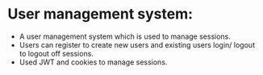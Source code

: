 # User management system:
+ A user management system which is used to manage sessions.
+ Users can register to create new users and existing users login/ logout to logout off sessions.
+ Used JWT and cookies to manage sessions.
